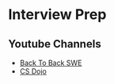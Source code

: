 # Interview Prep

## Youtube Channels
- [Back To Back SWE](https://www.youtube.com/channel/UCmJz2DV1a3yfgrR7GqRtUUA)
- [CS Dojo](https://www.youtube.com/channel/UCxX9wt5FWQUAAz4UrysqK9A)